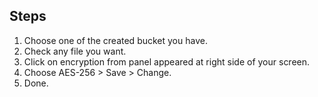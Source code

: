 ## Steps  
1. Choose one of the created bucket you have.  
2. Check any file you want.
3. Click on encryption from panel appeared at right side of your screen.  
4. Choose AES-256 > Save > Change.  
5. Done.
